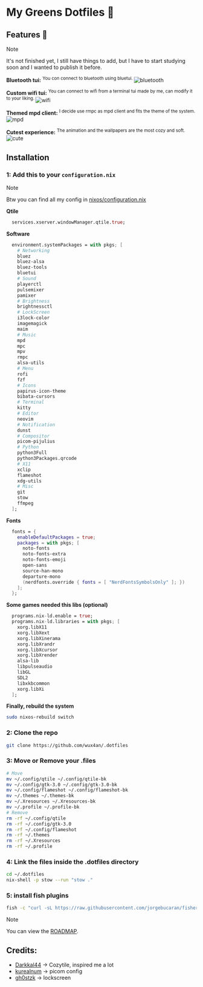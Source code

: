 # My Greens Dotfiles 🌿

## Features 🦝
> [!NOTE]
> It's not finished yet, I still have things to add, but I have to start studying soon and I wanted to publish it before.

**Bluetooth tui:**
<sup>
  You con connect to bluetooth using bluetui.
</sup>
![bluetooth](assets/bluetooth.png)

**Custom wifi tui:**
<sup>
  You can connect to wifi from a terminal tui made by me, can modify it to your liking.
</sup>
![wifi](assets/wifi.png)

**Themed mpd client:**
<sup>
  I decide use rmpc as mpd client and fits the theme of the system.
</sup>
![mpd](assets/mpd.png)

**Cutest experience:**
<sup>
  The animation and the wallpapers are the most cozy and soft.
</sup>
![cute](assets/rice.png)

## Installation

### 1: Add this to your `configuration.nix`
> [!NOTE]
> Btw you can find all my config in [nixos/configuration.nix](nixos/configuration.nix)

**Qtile**
``` nix
  services.xserver.windowManager.qtile.true;
```

**Software**
``` nix
  environment.systemPackages = with pkgs; [
    # Networking
    bluez
    bluez-alsa
    bluez-tools
    bluetui
    # Sound
    playerctl
    pulsemixer
    pamixer
    # Brightness
    brightnessctl
    # LockScreen
    i3lock-color
    imagemagick
    maim
    # Music
    mpd
    mpc
    mpv
    rmpc
    alsa-utils
    # Menu
    rofi
    fzf
    # Icons
    papirus-icon-theme
    bibata-cursors
    # Terminal
    kitty
    # Editor
    neovim
    # Notification
    dunst
    # Compositor
    picom-pijulius
    # Python
    python3Full
    python3Packages.qrcode
    # X11
    xclip
    flameshot
    xdg-utils
    # Misc
    git
    stow
    ffmpeg
  ];
```
**Fonts**
``` nix
  fonts = {
    enableDefaultPackages = true;
    packages = with pkgs; [
      noto-fonts
      noto-fonts-extra
      noto-fonts-emoji
      open-sans
      source-han-mono
      departure-mono
      (nerdfonts.override { fonts = [ "NerdFontsSymbolsOnly" ]; })
    ];
  };
```
**Some games needed this libs (optional)**
``` nix
  programs.nix-ld.enable = true;
  programs.nix-ld.libraries = with pkgs; [
    xorg.libX11
    xorg.libXext
    xorg.libXinerama
    xorg.libXrandr
    xorg.libXcursor
    xorg.libXrender
    alsa-lib
    libpulseaudio
    libGL
    SDL2
    libxkbcommon
    xorg.libXi
  ];
```
**Finally, rebuild the system**
``` bash
sudo nixos-rebuild switch
```

### 2: **Clone the repo**
``` bash
git clone https://github.com/wux4an/.dotfiles
```

### 3: **Move or Remove your .files**
``` bash
# Move
mv ~/.config/qtile ~/.config/qtile-bk
mv ~/.config/gtk-3.0 ~/.config/gtk-3.0-bk
mv ~/.config/flameshot ~/.config/flameshot-bk
mv ~/.themes ~/.themes-bk
mv ~/.Xresources ~/.Xresources-bk
mv ~/.profile ~/.profile-bk
# Remove
rm -rf ~/.config/qtile
rm -rf ~/.config/gtk-3.0
rm -rf ~/.config/flameshot
rm -rf ~/.themes
rm -rf ~/.Xresources
rm -rf ~/.profile
```

### 4: Link the files inside the .dotfiles directory
``` bash
cd ~/.dotfiles
nix-shell -p stow --run "stow ."
```
### 5: install fish plugins
``` bash
fish -c "curl -sL https://raw.githubusercontent.com/jorgebucaran/fisher/main/functions/fisher.fish | source && fisher update"
```

> [!NOTE]
> You can view the [ROADMAP](ROADMAP.md).

## Credits:
+ [Darkkal44](https://github.com/Darkkal44/Cozytile) -> Cozytile, inspired me a lot
+ [kurealnum](https://github.com/kurealnum/dotfiles/blob/main/.config/picom/picom.conf) -> picom config
+ [gh0stzk](https://github.com/gh0stzk/dotfiles/blob/master/config/bspwm/src/ScreenLocker) -> lockscreen

